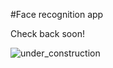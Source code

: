 #Face recognition app

Check back soon!

<img src='https://cdn11.bigcommerce.com/s-10c6f/images/stencil/1280x1280/products/15522/25255/BAN084-MD__79710.1559661102.jpg?c=2&imbypass=on' alt='under_construction'/>
